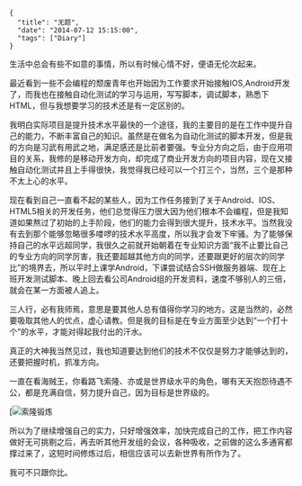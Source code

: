 ```metadata
{
  "title": "无题",
  "date": "2014-07-12 15:15:00",
  "tags": ["Diary"]
}
```


生活中总会有些不如意的事情，所以有时候心情不好，便语无伦次起来。

最近看到一些不会编程的颓废青年也开始因为工作要求开始接触IOS,Android开发了，而我也在接触自动化测试的学习与运用，写写脚本，调试脚本，熟悉下HTML，但与我想要学习的技术还是有一定区别的。

我明白实际项目是提升技术水平最快的一个途径，我的主要目的是在工作中提升自己的能力，不断丰富自己的知识。虽然是在做名为自动化测试的脚本开发，但是我的方向是习武有用武之地，满足感还是比前者要强。专业分方向之后，由于应用项目的关系，我修的是移动开发方向，却完成了商业开发方向的项目内容，现在又接触自动化测试并且上手得很快，我觉得我已经可以一个打三个，当然，三个是那种不太上心的水平。

现在看到自己一直看不起的某些人，因为工作任务接到了关于Android、IOS、HTML5相关的开发任务，他们总觉得压力很大因为他们根本不会编程，但是我知道如果熬过了初始的上手阶段，他们的能力会得到很大提升，技术水平。当然我没有去到那个能够忽略很多喽啰的技术水平高度，所以我才会发下牢骚。为了能够保持自己的水平远超同学，我很久之前就开始朝着在专业知识方面“我不止要比自己的专业方向的同学厉害，我还要超越其他方向的同学，还要跟更好的层次的同学比”的境界去，所以平时上课学Android，下课尝试结合SSH做服务器端、现在上班开发测试脚本、晚上回去看公司Android组的开发资料，速度不够别人的三倍，就会在某一方面被人追上。

三人行，必有我师焉，意思是要其他人总有值得你学习的地方。这是当然的，必然要吸取其他人的优点，虚心请教。但是我的目标是在专业方面至少达到“一个打十个”的水平，才能对得起我付出的汗水。

真正的大神我当然见过，我也知道要达到他们的技术不仅仅是努力才能够达到的，还要把握时机，抓准方向。

一直在看海贼王，你看路飞索隆、亦或是世界级水平的角色，哪有天天抱怨待遇不公，都是充满自信，努力提升自己，因为目标是世界级的。

[![索隆锻炼]()

所以为了继续增强自己的实力，只好增强效率，加快完成自己的工作，把工作内容做好无可挑剔之后，再去听其他开发组的会议，各种吸收，之前做的这么多通宵都撑过来了，这短时间修炼过后，相信应该可以去新世界有所作为了。

我可不只跟你比。